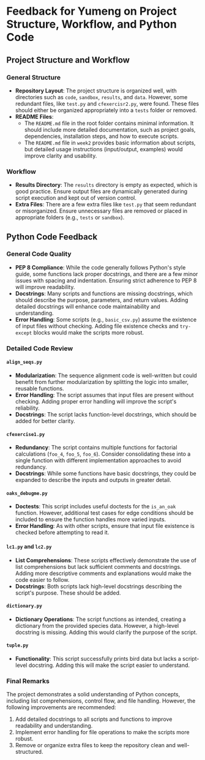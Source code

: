 
# Feedback for Yumeng on Project Structure, Workflow, and Python Code

## Project Structure and Workflow

### General Structure
- **Repository Layout**: The project structure is organized well, with directories such as `code`, `sandbox`, `results`, and `data`. However, some redundant files, like `test.py` and `cfexercisr2.py`, were found. These files should either be organized appropriately into a `tests` folder or removed.
- **README Files**:
  - The `README.md` file in the root folder contains minimal information. It should include more detailed documentation, such as project goals, dependencies, installation steps, and how to execute scripts.
  - The `README.md` file in `week2` provides basic information about scripts, but detailed usage instructions (input/output, examples) would improve clarity and usability.

### Workflow
- **Results Directory**: The `results` directory is empty as expected, which is good practice. Ensure output files are dynamically generated during script execution and kept out of version control.
- **Extra Files**: There are a few extra files like `test.py` that seem redundant or misorganized. Ensure unnecessary files are removed or placed in appropriate folders (e.g., `tests` or `sandbox`).

## Python Code Feedback

### General Code Quality
- **PEP 8 Compliance**: While the code generally follows Python's style guide, some functions lack proper docstrings, and there are a few minor issues with spacing and indentation. Ensuring strict adherence to PEP 8 will improve readability.
- **Docstrings**: Many scripts and functions are missing docstrings, which should describe the purpose, parameters, and return values. Adding detailed docstrings will enhance code maintainability and understanding.
- **Error Handling**: Some scripts (e.g., `basic_csv.py`) assume the existence of input files without checking. Adding file existence checks and `try-except` blocks would make the scripts more robust.

### Detailed Code Review

#### `align_seqs.py`
- **Modularization**: The sequence alignment code is well-written but could benefit from further modularization by splitting the logic into smaller, reusable functions.
- **Error Handling**: The script assumes that input files are present without checking. Adding proper error handling will improve the script's reliability.
- **Docstrings**: The script lacks function-level docstrings, which should be added for better clarity.

#### `cfexercise1.py`
- **Redundancy**: The script contains multiple functions for factorial calculations (`foo_4`, `foo_5`, `foo_6`). Consider consolidating these into a single function with different implementation approaches to avoid redundancy.
- **Docstrings**: While some functions have basic docstrings, they could be expanded to describe the inputs and outputs in greater detail.

#### `oaks_debugme.py`
- **Doctests**: This script includes useful doctests for the `is_an_oak` function. However, additional test cases for edge conditions should be included to ensure the function handles more varied inputs.
- **Error Handling**: As with other scripts, ensure that input file existence is checked before attempting to read it.

#### `lc1.py` and `lc2.py`
- **List Comprehensions**: These scripts effectively demonstrate the use of list comprehensions but lack sufficient comments and docstrings. Adding more descriptive comments and explanations would make the code easier to follow.
- **Docstrings**: Both scripts lack high-level docstrings describing the script's purpose. These should be added.

#### `dictionary.py`
- **Dictionary Operations**: The script functions as intended, creating a dictionary from the provided species data. However, a high-level docstring is missing. Adding this would clarify the purpose of the script.

#### `tuple.py`
- **Functionality**: This script successfully prints bird data but lacks a script-level docstring. Adding this will make the script easier to understand.

### Final Remarks
The project demonstrates a solid understanding of Python concepts, including list comprehensions, control flow, and file handling. However, the following improvements are recommended:
1. Add detailed docstrings to all scripts and functions to improve readability and understanding.
2. Implement error handling for file operations to make the scripts more robust.
3. Remove or organize extra files to keep the repository clean and well-structured.